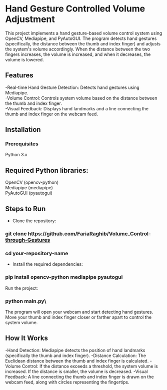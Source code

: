 # Hand Gesture Controlled Volume Adjustment
This project implements a hand gesture-based volume control system using OpenCV, Mediapipe, and PyAutoGUI. The program detects hand gestures (specifically, the distance between the thumb and index finger) and adjusts the system's volume accordingly. When the distance between the two fingers increases, the volume is increased, and when it decreases, the volume is lowered.

## Features
-Real-time Hand Gesture Detection: Detects hand gestures using Mediapipe.\
-Volume Control: Controls system volume based on the distance between the thumb and index finger.\
-Visual Feedback: Displays hand landmarks and a line connecting the thumb and index finger on the webcam feed.
## Installation
### Prerequisites
Python 3.x

## Required Python libraries:
OpenCV (opencv-python)\
Mediapipe (mediapipe)\
PyAutoGUI (pyautogui)
## Steps to Run
- Clone the repository:
### git clone https://github.com/FariaRaghib/Volume_Control-through-Gestures
### cd your-repository-name
- Install the required dependencies:
### pip install opencv-python mediapipe pyautogui
Run the project:
### python main.py\
The program will open your webcam and start detecting hand gestures. Move your thumb and index finger closer or farther apart to control the system volume.

## How It Works
-Hand Detection: Mediapipe detects the position of hand landmarks (specifically the thumb and index finger).
-Distance Calculation: The Euclidean distance between the thumb and index finger is calculated.
-Volume Control: If the distance exceeds a threshold, the system volume is increased. If the distance is smaller, the volume is decreased.
-Visual Feedback: A line connecting the thumb and index finger is drawn on the webcam feed, along with circles representing the fingertips.
